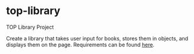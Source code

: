 # top-library
TOP Library Project

Create a library that takes user input for books, stores them in objects, and displays them on the page.
Requirements can be found [here](https://www.theodinproject.com/lessons/node-path-javascript-library).

